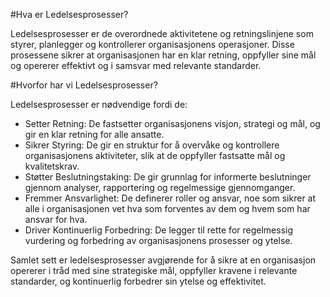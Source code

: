#Hva er Ledelsesprosesser?

Ledelsesprosesser er de overordnede aktivitetene og retningslinjene som styrer, planlegger og kontrollerer organisasjonens operasjoner. Disse prosessene sikrer at organisasjonen har en klar retning, oppfyller sine mål og opererer effektivt og i samsvar med relevante standarder.

#Hvorfor har vi Ledelsesprosesser?

Ledelsesprosesser er nødvendige fordi de:

* Setter Retning: De fastsetter organisasjonens visjon, strategi og mål, og gir en klar retning for alle ansatte.
* Sikrer Styring: De gir en struktur for å overvåke og kontrollere organisasjonens aktiviteter, slik at de oppfyller fastsatte mål og kvalitetskrav.
* Støtter Beslutningstaking: De gir grunnlag for informerte beslutninger gjennom analyser, rapportering og regelmessige gjennomganger.
* Fremmer Ansvarlighet: De definerer roller og ansvar, noe som sikrer at alle i organisasjonen vet hva som forventes av dem og hvem som har ansvar for hva.
* Driver Kontinuerlig Forbedring: De legger til rette for regelmessig vurdering og forbedring av organisasjonens prosesser og ytelse.

Samlet sett er ledelsesprosesser avgjørende for å sikre at en organisasjon opererer i tråd med sine strategiske mål, oppfyller kravene i relevante standarder, og kontinuerlig forbedrer sin ytelse og effektivitet.
